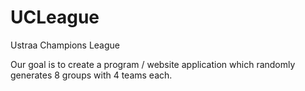 # UCLeague
Ustraa Champions League

Our goal is to create a program / website application which randomly generates 8 groups with 4 teams each.
